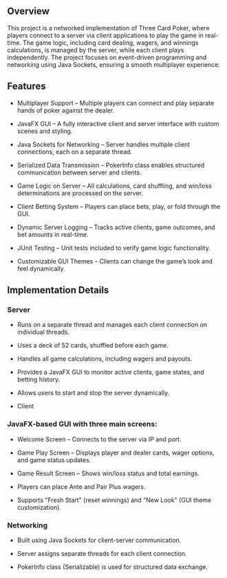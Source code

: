 ## Overview

This project is a networked implementation of Three Card Poker, where players connect to a server via client applications to play the game in real-time. The game logic, including card dealing, wagers, and winnings calculations, is managed by the server, while each client plays independently. The project focuses on event-driven programming and networking using Java Sockets, ensuring a smooth multiplayer experience.

## Features

- Multiplayer Support – Multiple players can connect and play separate hands of poker against the dealer.

- JavaFX GUI – A fully interactive client and server interface with custom scenes and styling.

- Java Sockets for Networking – Server handles multiple client connections, each on a separate thread.

- Serialized Data Transmission – PokerInfo class enables structured communication between server and clients.

- Game Logic on Server – All calculations, card shuffling, and win/loss determinations are processed on the server.

- Client Betting System – Players can place bets, play, or fold through the GUI.

- Dynamic Server Logging – Tracks active clients, game outcomes, and bet amounts in real-time.

- JUnit Testing – Unit tests included to verify game logic functionality.

- Customizable GUI Themes – Clients can change the game’s look and feel dynamically.

## Implementation Details

### Server

- Runs on a separate thread and manages each client connection on individual threads.

- Uses a deck of 52 cards, shuffled before each game.

- Handles all game calculations, including wagers and payouts.

- Provides a JavaFX GUI to monitor active clients, game states, and betting history.

- Allows users to start and stop the server dynamically.

- Client

### JavaFX-based GUI with three main screens:

- Welcome Screen – Connects to the server via IP and port.

- Game Play Screen – Displays player and dealer cards, wager options, and game status updates.

- Game Result Screen – Shows win/loss status and total earnings.

- Players can place Ante and Pair Plus wagers.

- Supports "Fresh Start" (reset winnings) and "New Look" (GUI theme customization).


### Networking

- Built using Java Sockets for client-server communication.

- Server assigns separate threads for each client connection.

- PokerInfo class (Serializable) is used for structured data exchange.
